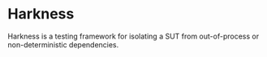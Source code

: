 # Harkness
Harkness is a testing framework for isolating a SUT from out-of-process or non-deterministic dependencies.

